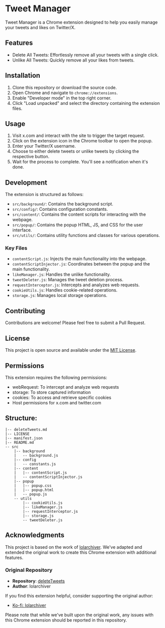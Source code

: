 # Tweet Manager

Tweet Manager is a Chrome extension designed to help you easily manage your tweets and likes on Twitter/X.

## Features

- Delete All Tweets: Effortlessly remove all your tweets with a single click.
- Unlike All Tweets: Quickly remove all your likes from tweets.

## Installation

1. Clone this repository or download the source code.
2. Open Chrome and navigate to `chrome://extensions`.
3. Enable "Developer mode" in the top right corner.
4. Click "Load unpacked" and select the directory containing the extension files.

## Usage

1. Visit x.com and interact with the site to trigger the target request.
2. Click on the extension icon in the Chrome toolbar to open the popup.
3. Enter your Twitter/X username.
4. Choose to either delete tweets or unlike tweets by clicking the respective button.
5. Wait for the process to complete. You'll see a notification when it's done.

## Development

The extension is structured as follows:

- `src/background/`: Contains the background script.
- `src/config/`: Contains configuration constants.
- `src/content/`: Contains the content scripts for interacting with the webpage.
- `src/popup/`: Contains the popup HTML, JS, and CSS for the user interface.
- `src/utils/`: Contains utility functions and classes for various operations.

### Key Files

- `contentScript.js`: Injects the main functionality into the webpage.
- `contentScriptInjector.js`: Coordinates between the popup and the main functionality.
- `likeManager.js`: Handles the unlike functionality.
- `tweetDeleter.js`: Manages the tweet deletion process.
- `requestInterceptor.js`: Intercepts and analyzes web requests.
- `cookieUtils.js`: Handles cookie-related operations.
- `storage.js`: Manages local storage operations.

## Contributing

Contributions are welcome! Please feel free to submit a Pull Request.

## License

This project is open source and available under the [MIT License](LICENSE).

## Permissions

This extension requires the following permissions:
- webRequest: To intercept and analyze web requests
- storage: To store captured information
- cookies: To access and retrieve specific cookies
- Host permissions for x.com and twitter.com

## Structure:
``````
|-- deleteTweets.md
|-- LICENSE
|-- manifest.json
|-- README.md
-- src
    |-- background
    |   -- background.js
    |-- config
    |   -- constants.js
    |-- content
    |   |-- contentScript.js
    |   -- contentScriptInjector.js
    |-- popup
    |   |-- popup.css
    |   |-- popup.html
    |   -- popup.js
    -- utils
        |-- cookieUtils.js
        |-- likeManager.js
        |-- requestInterceptor.js
        |-- storage.js
        -- tweetDeleter.js
``````

## Acknowledgments

This project is based on the work of [lolarchiver](https://github.com/Lyfhael/DeleteTweets). We've adapted and extended the original work to create this Chrome extension with additional features.

### Original Repository
- **Repository**: [deleteTweets](https://github.com/Lyfhael/DeleteTweets)
- **Author**: lolarchiver

If you find this extension helpful, consider supporting the original author:
- [Ko-fi: lolarchiver](https://ko-fi.com/lolarchiver)

Please note that while we've built upon the original work, any issues with this Chrome extension should be reported in this repository.